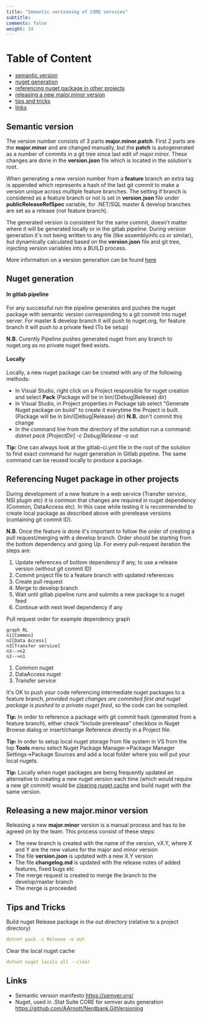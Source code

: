 ```yaml
---
title: "Semantic versioning of CORE services"
subtitle: 
comments: false
weight: 34
---
```


# Table of Content
- [semantic version](#semantic-version)
- [nuget generation](#nuget-generation)
- [referencing nuget package in other projects](#referencing-nuget-package-in-other-projects)
- [releasing a new major.minor version](#releasing-a-new-major-minor-version)
- [tips and tricks](#tips-and-tricks)
- [links](#links)

## Semantic version

The version number consists of 3 parts **major.minor.patch**. First 2 parts are the **major.minor** and are changed manually, but the **patch** is autogenerated as a number of commits in a git tree since last edit of major.minor. These changes are done in the **version.json** file which is located in the solution's root. 

When generating a new version number from a **feature** branch an extra tag is appended which represents a hash of the last git commit to make a version unique across multiple feature branches. The setting if branch is considered as a feature branch or not is set in **version.json** file under **publicReleaseRefSpec** variable, for .NET/SQL master & develop branches are set as a release (not feature branch).

The generated version is consistent for the same commit, doesn't matter where it will be generated locally or in the gitlab pipeline.
During version generation it's not being written to any file (like assemblyinfo.cs or similar), but dynamically calculated based on the **version.json** file and git tree, injecting version variables into a BUILD process.

More information on a version generation can be found [here](https://github.com/AArnott/Nerdbank.GitVersioning#where-and-how-versions-are-calculated-and-applied) 

## Nuget generation

#### In gitlab pipeline

For any successful run the pipeline generates and pushes the nuget package with semantic version corresponding to a git commit into nuget server.
For master & develop branch it will push to nuget.org, for feature branch it will push to a private feed (To be setup)

**N.B.** Curently Pipeline pushes generated nuget from any branch to nuget.org as no private nuget feed exists.

#### Locally

Locally, a new nuget package can be created with any of the following methods:

- In Visual Studio, right click on a Project responsible for nuget creation and select **Pack** (Package will be in bin/{Debug|Release} dir) 
- In Visual Studio, in Project properties in Package tab select "Generate Nuget package on build" to create it everytime the Project is built. (Package will be in bin/{Debug|Release} dir)  **N.B.** don't commit this change
- In the command line from the directory of the solution run a command: *dotnet pack [ProjectDir] -c Debug|Release -o out*

**Tip:** One can always look at the gitlab-ci.yml file in the root of the solution to find exact command for nuget generation in Gitlab pipeline. The same command can be reused locally to produce a package.

## Referencing Nuget package in other projects 

During development of a new feature in a web service (Transfer service, NSI plugin etc) it is common that changes are required in nuget dependency (Common, DataAccess etc). In this case while testing it is recommended to create local package as described above with prerelease versions (containing git commit ID). 

**N.B.** Once the feature is done it's important to follow the order of creating a pull request/merging with a develop branch. Order should be starting from the bottom dependency and going Up. For every pull-request iteration the steps are:

1. Update references of bottom dependency if any, to use a release version (without git commit ID)
2. Commit project file to a feature branch with updated references
3. Create pull request
4. Merge to develop branch
5. Wait until gitlab pipeline runs and submits a new package to a nuget feed
6. Continue with next level dependency if any

Pull request order for example dependency graph 

```mermaid
graph RL
n1[Common]
n2[Data Access]
n3[Transfer service]
n3-->n2
n2-->n1
```

1. Common nuget
2. DataAccess nuget
3. Transfer service

It's OK to push your code referencing intermediate nuget packages to a feature branch, *provided nuget changes are commited first and nuget package is pushed to a private nuget feed*, so the code can be compiled.

**Tip:** In order to reference a package with git commit hash (generated from a feature branch), either check "Include prerelease" checkbox in Nuget Browse dialog or insert/change Reference directly in a Project file.

**Tip:** In order to setup local nuget storage from file system in VS from the top **Tools** menu select Nuget Package Manager->Package Manager Settings->Package Sources and add a local folder where you will put your local nugets.

**Tip:** Locally when nuget packages are being frequently updated an alternative to creating a new nuget version each time (which would require a new git commit) would be [clearing nuget cache](#tips-and-tricks) and build nuget with the same version.

## Releasing a new **major.minor** version

Releasing a new **major.minor** version is a manual process and has to be agreed on by the team. 
This process consist of these steps:

- The new branch is created with the name of the version, vX.Y, where X and Y are the new values for the major and minor version
- The file **version.json** is updated with a new X.Y version
- The file **changelog.md** is updated with the release notes of added features, fixed bugs etc
- The merge request is created to merge the branch to the develop/master branch
- The merge is proceeded

## Tips and Tricks

Build nuget Release package in the *out* directory (relative to a project directory) 

```yaml
dotnet pack -c Release -o out
```

Clear the local nuget cache 

```yaml
dotnet nuget locals all --clear
```

## Links

- Semantic version manifesto https://semver.org/
- Nuget, used in .Stat Suite CORE for semver auto generation https://github.com/AArnott/Nerdbank.GitVersioning